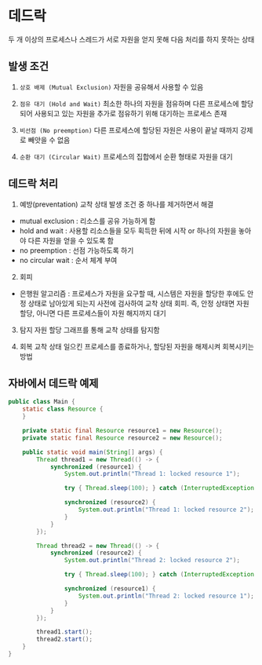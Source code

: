 # 데드락
두 개 이상의 프로세스나 스레드가 서로 자원을 얻지 못해 다음 처리를 하지 못하는 상태 

## 발생 조건
1. `상호 배제 (Mutual Exclusion)`
자원을 공유해서 사용할 수 있음

2. `점유 대기 (Hold and Wait)`
최소한 하나의 자원을 점유하며 다른 프로세스에 할당되어 사용되고 있는 자원을 추가로 점유하기 위해 대기하는 프로세스 존재 

3. `비선점 (No preemption)`
다른 프로세스에 할당된 자원은 사용이 끝날 때까지 강제로 빼앗을 수 없음

4. `순환 대기 (Circular Wait)`
프로세스의 집합에서 순환 형태로 자원을 대기 

## 데드락 처리 
1. 예방(preventation)
교착 상태 발생 조건 중 하나를 제거하면서 해결
- mutual exclusion : 리소스를 공유 가능하게 함
- hold and wait : 사용할 리소스들을 모두 획득한 뒤에 시작 or 하나의 자원을 놓아야 다른 자원을 얻을 수 있도록 함 
- no preemption : 선점 가능하도록 하기 
- no circular wait : 순서 체계 부여

2. 회피
- 은행원 알고리즘 : 프로세스가 자원을 요구할 때, 시스템은 자원을 할당한 후에도 안정 상태로 남아있게 되는지 사전에 검사하여 교착 상태 회피. 즉, 안정 상태면 자원 할당, 아니면 다른 프로세스들이 자원 해지까지 대기

3. 탐지 
자원 할당 그래프를 통해 교착 상태를 탐지함

4. 회복 
교착 상태 일으킨 프로세스를 종료하거나, 할당된 자원을 해제시켜 회복시키는 방법



## 자바에서 데드락 예제
```java
public class Main {
    static class Resource {
    }

    private static final Resource resource1 = new Resource();
    private static final Resource resource2 = new Resource();

    public static void main(String[] args) {
        Thread thread1 = new Thread(() -> {
            synchronized (resource1) {
                System.out.println("Thread 1: locked resource 1");

                try { Thread.sleep(100); } catch (InterruptedException e) {}

                synchronized (resource2) {
                    System.out.println("Thread 1: locked resource 2");
                }
            }
        });

        Thread thread2 = new Thread(() -> {
            synchronized (resource2) {
                System.out.println("Thread 2: locked resource 2");

                try { Thread.sleep(100); } catch (InterruptedException e) {}

                synchronized (resource1) {
                    System.out.println("Thread 2: locked resource 1");
                }
            }
        });

        thread1.start();
        thread2.start();
    }
}
```